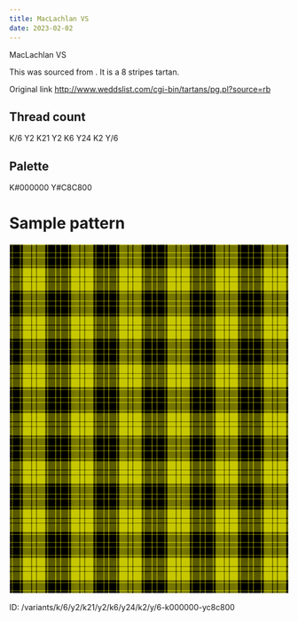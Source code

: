 ```yaml
---
title: MacLachlan VS
date: 2023-02-02
---
```

MacLachlan VS

This was sourced from <no value>.  It is a 8 stripes tartan.

Original link http://www.weddslist.com/cgi-bin/tartans/pg.pl?source=rb

## Thread count
K/6 Y2 K21 Y2 K6 Y24 K2 Y/6

## Palette
K#000000 Y#C8C800

# Sample pattern

![Tartan detail](tartan.png "K/6 Y2 K21 Y2 K6 Y24 K2 Y/6 tartan")

ID: /variants/k/6/y2/k21/y2/k6/y24/k2/y/6-k000000-yc8c800